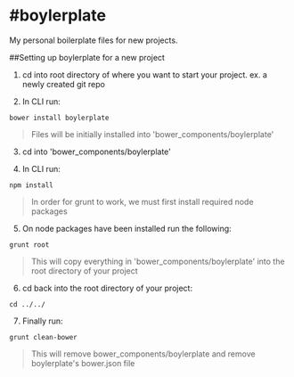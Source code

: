 #boylerplate
===========

My personal boilerplate files for new projects.

##Setting up boylerplate for a new project

1) cd into root directory of where you want to start your project. ex. a newly created git repo

2) In CLI run:
```shell
bower install boylerplate
```
> Files will be initially installed into 'bower_components/boylerplate'

3) cd into 'bower_components/boylerplate'

4) In CLI run:
```shell
npm install
```
> In order for grunt to work, we must first install required node packages

5) On node packages have been installed run the following:
```shell
grunt root
```
> This will copy everything in 'bower_components/boylerplate' into the root directory of your project

6) cd back into the root directory of your project:
```shell
cd ../../
```

7) Finally run:
```shell
grunt clean-bower
```
> This will remove bower_components/boylerplate and remove boylerplate's bower.json file
